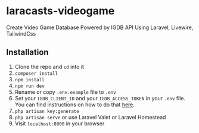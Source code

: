 # laracasts-videogame
 Create Video Game Database Powered by IGDB API Using Laravel, Livewire, TailwindCss
 
## Installation

1. Clone the repo and `cd` into it
1. `composer install`
1. `npm install`
1. `npm run dev`
1. Rename or copy `.env.example` file to `.env`
2. Set your `IGDB_CLIENT_ID` and your `IGDB_ACCESS_TOKEN` in your `.env` file. You can find instructions on how to do that [here](https://api-docs.igdb.com/#account-creation).
3. `php artisan key:generate`
4. `php artisan serve` or use Laravel Valet or Laravel Homestead
5. Visit `localhost:8000` in your browser
